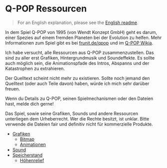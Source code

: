 Q-POP Ressourcen
================

> For an English explanation, please see the [English readme](readme_en.md).

In dem Spiel Q-POP von 1995 (von Wendt Konzept GmbH) geht es darum, einer Spezies auf einem fremden Planeten bei der Evolution zu helfen. Mehr Informationen zum Spiel gibt es bei [frunit.de/qpop](https://www.frunit.de/qpop) und im [Q-POP Wikia](http://de.qpop.wikia.com).

Ich habe versucht, alle Ressourcen aus Q-POP zusammenzustellen. Das sind zu aller erst Grafiken, Hintergrundmusik und Soundeffekte. Es sollte auch möglich sein, die Animationspfade des Intros, Abspanns und der Katastrophen zu extrahieren.

Der Quelltext scheint nicht mehr zu existieren. Sollte noch jemand den Quelltext (oder auch Teile davon) haben, würde ich mich sehr darüber freuen.

Wenn du Details zu Q-POP, seinen Spielmechanismen oder den Dateien hast, melde dich gerne!

Das Spiel, sowie seine Grafiken, Sounds und andere Ressourcen unterliegen dem Urheberrecht. Wer die Rechte besitzt, ist unklar. Bitte verwende die Dateien fair und definitiv nicht für kommerzielle Produkte.

- [Grafiken](grafiken.md)
  - [Bitmap](bitmap.md)
  - [Animationen](animationen.md)
- [Sound](sound.md)
- [Speicherstand](speicherstand.md)
  - [Höhenrelief](relief.md)


